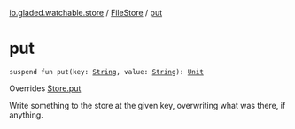 [io.gladed.watchable.store](../index.md) / [FileStore](index.md) / [put](./put.md)

# put

`suspend fun put(key: `[`String`](https://kotlinlang.org/api/latest/jvm/stdlib/kotlin/-string/index.html)`, value: `[`String`](https://kotlinlang.org/api/latest/jvm/stdlib/kotlin/-string/index.html)`): `[`Unit`](https://kotlinlang.org/api/latest/jvm/stdlib/kotlin/-unit/index.html)

Overrides [Store.put](../-store/put.md)

Write something to the store at the given key, overwriting what was there, if anything.

